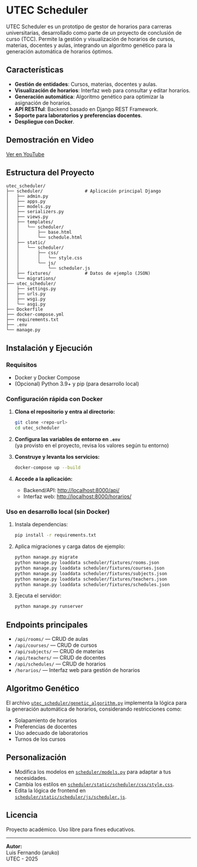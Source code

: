 # UTEC Scheduler

UTEC Scheduler es un prototipo de gestor de horarios para carreras universitarias, desarrollado como parte de un proyecto de conclusión de curso (TCC). Permite la gestión y visualización de horarios de cursos, materias, docentes y aulas, integrando un algoritmo genético para la generación automática de horarios óptimos.

## Características

- **Gestión de entidades**: Cursos, materias, docentes y aulas.
- **Visualización de horarios**: Interfaz web para consultar y editar horarios.
- **Generación automática**: Algoritmo genético para optimizar la asignación de horarios.
- **API RESTful**: Backend basado en Django REST Framework.
- **Soporte para laboratorios y preferencias docentes**.
- **Despliegue con Docker**.

## Demostración en Video

[Ver en YouTube](https://www.youtube.com/watch?v=U1Fy_rCTfVc)

## Estructura del Proyecto

```
utec_scheduler/
├── scheduler/                # Aplicación principal Django
│   ├── admin.py
│   ├── apps.py
│   ├── models.py
│   ├── serializers.py
│   ├── views.py
│   ├── templates/
│   │   └── scheduler/
│   │       ├── base.html
│   │       └── schedule.html
│   ├── static/
│   │   └── scheduler/
│   │       ├── css/
│   │       │   └── style.css
│   │       └── js/
│   │           └── scheduler.js
│   ├── fixtures/             # Datos de ejemplo (JSON)
│   └── migrations/
├── utec_scheduler/
│   ├── settings.py
│   ├── urls.py
│   ├── wsgi.py
│   └── asgi.py
├── Dockerfile
├── docker-compose.yml
├── requirements.txt
├── .env
└── manage.py
```

## Instalación y Ejecución

### Requisitos

- Docker y Docker Compose
- (Opcional) Python 3.9+ y pip (para desarrollo local)

### Configuración rápida con Docker

1. **Clona el repositorio y entra al directorio:**

   ```sh
   git clone <repo-url>
   cd utec_scheduler
   ```

2. **Configura las variables de entorno en `.env`**  
   (ya provisto en el proyecto, revisa los valores según tu entorno)

3. **Construye y levanta los servicios:**

   ```sh
   docker-compose up --build
   ```

4. **Accede a la aplicación:**
   - Backend/API: [http://localhost:8000/api/](http://localhost:8000/api/)
   - Interfaz web: [http://localhost:8000/horarios/](http://localhost:8000/horarios/)

### Uso en desarrollo local (sin Docker)

1. Instala dependencias:

   ```sh
   pip install -r requirements.txt
   ```

2. Aplica migraciones y carga datos de ejemplo:

   ```sh
   python manage.py migrate
   python manage.py loaddata scheduler/fixtures/rooms.json
   python manage.py loaddata scheduler/fixtures/courses.json
   python manage.py loaddata scheduler/fixtures/subjects.json
   python manage.py loaddata scheduler/fixtures/teachers.json
   python manage.py loaddata scheduler/fixtures/schedules.json
   ```

3. Ejecuta el servidor:

   ```sh
   python manage.py runserver
   ```

## Endpoints principales

- `/api/rooms/` — CRUD de aulas
- `/api/courses/` — CRUD de cursos
- `/api/subjects/` — CRUD de materias
- `/api/teachers/` — CRUD de docentes
- `/api/schedules/` — CRUD de horarios
- `/horarios/` — Interfaz web para gestión de horarios

## Algoritmo Genético

El archivo [`utec_scheduler/genetic_algorithm.py`](utec_scheduler/genetic_algorithm.py) implementa la lógica para la generación automática de horarios, considerando restricciones como:

- Solapamiento de horarios
- Preferencias de docentes
- Uso adecuado de laboratorios
- Turnos de los cursos

## Personalización

- Modifica los modelos en [`scheduler/models.py`](scheduler/models.py) para adaptar a tus necesidades.
- Cambia los estilos en [`scheduler/static/scheduler/css/style.css`](scheduler/static/scheduler/css/style.css).
- Edita la lógica de frontend en [`scheduler/static/scheduler/js/scheduler.js`](scheduler/static/scheduler/js/scheduler.js).

## Licencia

Proyecto académico. Uso libre para fines educativos.

---

**Autor:**  
Luis Fernando (aruko)  
UTEC - 2025
